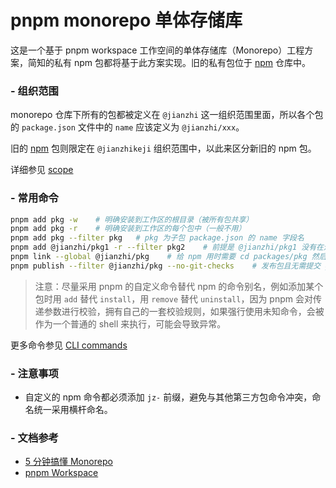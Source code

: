 # pnpm monorepo 单体存储库

这是一个基于 pnpm workspace 工作空间的单体存储库（Monorepo）工程方案，简知的私有 npm 包都将基于此方案实现。旧的私有包位于 [npm](https://gitee.com/jz-fe/npm) 仓库中。

### - 组织范围

monorepo 仓库下所有的包都被定义在 `@jianzhi` 这一组织范围里面，所以各个包的 `package.json` 文件中的 `name` 应该定义为 `@jianzhi/xxx`。

旧的 [npm](https://gitee.com/jz-fe/npm) 包则限定在 `@jianzhikeji` 组织范围中，以此来区分新旧的 npm 包。

详细参见 [scope](https://docs.npmjs.com/cli/v6/using-npm/scope)

### - 常用命令

``` bash
pnpm add pkg -w    # 明确安装到工作区的根目录（被所有包共享）
pnpm add pkg -r    # 明确安装到工作区的每个包中（一般不用）
pnpm add pkg --filter pkg   # pkg 为子包 package.json 的 name 字段名
pnpm add @jianzhi/pkg1 -r --filter pkg2    # 前提是 @jianzhi/pkg1 没有在远程 npm 库上，才会自动走 workspace 关联到 pkg2 包里面
pnpm link --global @jianzhi/pkg    # 给 npm 用时需要 cd packages/pkg 然后执行 npm link
pnpm publish --filter @jianzhi/pkg --no-git-checks    # 发布包且无需提交 git
```

> 注意：尽量采用 pnpm 的自定义命令替代 npm 的命令别名，例如添加某个包时用 `add` 替代 `install`，用 `remove` 替代 `uninstall`，因为 pnpm 会对传递参数进行校验，拥有自己的一套校验规则，如果强行使用未知命令，会被作为一个普通的 shell 来执行，可能会导致异常。

更多命令参见 [CLI commands](https://pnpm.io/cli/add)

### - 注意事项

- 自定义的 npm 命令都必须添加 `jz-` 前缀，避免与其他第三方包命令冲突，命名统一采用横杆命名。

### - 文档参考

- [5 分钟搞懂 Monorepo](https://xie.infoq.cn/article/4f870ba6a7c8e0fd825295c92)
- [pnpm Workspace](https://pnpm.io/workspaces)


